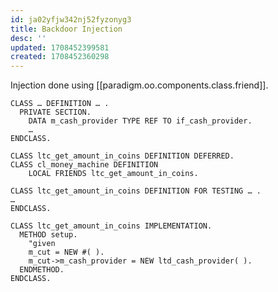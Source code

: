 ```yaml
---
id: ja02yfjw342nj52fyzonyg3
title: Backdoor Injection
desc: ''
updated: 1708452399581
created: 1708452360298
---
```


Injection done using [[paradigm.oo.components.class.friend]].

```abap
CLASS … DEFINITION … .
  PRIVATE SECTION.
    DATA m_cash_provider TYPE REF TO if_cash_provider.
    …
ENDCLASS.
```

```abap
CLASS ltc_get_amount_in_coins DEFINITION DEFERRED.
CLASS cl_money_machine DEFINITION
    LOCAL FRIENDS ltc_get_amount_in_coins.

CLASS ltc_get_amount_in_coins DEFINITION FOR TESTING … .
…
ENDCLASS.

CLASS ltc_get_amount_in_coins IMPLEMENTATION.
  METHOD setup.
    "given
    m_cut = NEW #( ).
    m_cut->m_cash_provider = NEW ltd_cash_provider( ).
  ENDMETHOD.
ENDCLASS.
```
